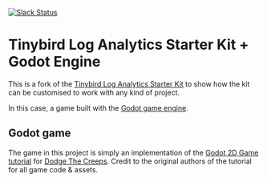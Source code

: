 <p>
  <a href="https://www.tinybird.co/join-our-slack-community"><img alt="Slack Status" src="https://img.shields.io/badge/slack-chat-1FCC83?style=flat&logo=slack"></a>
</p>

# Tinybird Log Analytics Starter Kit + Godot Engine

This is a fork of the [Tinybird Log Analytics Starter Kit](https://github.com/tinybirdco/log-analytics-starter-kit) to show how the kit can be customised to work with any kind of project.

In this case, a game built with the [Godot game engine](https://godotengine.org/).

## Godot game

The game in this project is simply an implementation of the [Godot 2D Game tutorial](https://docs.godotengine.org/en/latest/getting_started/first_2d_game/index.html#prerequisites) for [Dodge The Creeps](https://github.com/godotengine/godot-demo-projects/tree/master/2d/dodge_the_creeps). Credit to the original authors of the tutorial for all game code & assets.